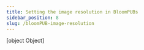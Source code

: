 ```yaml
---
title: Setting the image resolution in BloomPUBs
sidebar_position: 8
slug: /bloomPUB-image-resolution
---
```



[object Object]